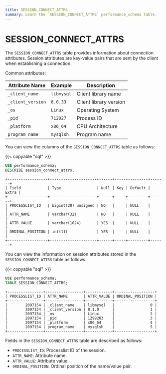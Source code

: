 ```yaml
---
title: SESSION_CONNECT_ATTRS
summary: Learn the `SESSION_CONNECT_ATTRS` performance_schema table.
---
```


# SESSION\_CONNECT\_ATTRS

The `SESSION_CONNECT_ATTRS` table provides information about connection attributes. Session attributes are key-value pairs that are sent by the client when establishing a connection.

Common attributes:

| Attribute Name    | Example       | Description                |
|-------------------|---------------|----------------------------|
| `_client_name`    | `libmysql`    | Client library name        |
| `_client_version` | `8.0.33`      | Client library version     |
| `_os`             | `Linux`       | Operating System           |
| `_pid`            | `712927`      | Process ID                 |
| `_platform`       | `x86_64`      | CPU Architecture           |
| `program_name`    | `mysqlsh`     | Program name               |

You can view the columns of the `SESSION_CONNECT_ATTRS` table as follows:

{{< copyable "sql" >}}

```sql
USE performance_schema;
DESCRIBE session_connect_attrs;
```

```
+------------------+---------------------+------+-----+---------+-------+
| Field            | Type                | Null | Key | Default | Extra |
+------------------+---------------------+------+-----+---------+-------+
| PROCESSLIST_ID   | bigint(20) unsigned | NO   |     | NULL    |       |
| ATTR_NAME        | varchar(32)         | NO   |     | NULL    |       |
| ATTR_VALUE       | varchar(1024)       | YES  |     | NULL    |       |
| ORDINAL_POSITION | int(11)             | YES  |     | NULL    |       |
+------------------+---------------------+------+-----+---------+-------+
```

You can view the information on session attributes stored in the `SESSION_CONNECT_ATTRS` table as follows:

{{< copyable "sql" >}}

```sql
USE performance_schema;
TABLE SESSION_CONNECT_ATTRS;
```

```
+----------------+-----------------+------------+------------------+
| PROCESSLIST_ID | ATTR_NAME       | ATTR_VALUE | ORDINAL_POSITION |
+----------------+-----------------+------------+------------------+
|        2097154 | _client_name    | libmysql   |                0 |
|        2097154 | _client_version | 8.1.0      |                1 |
|        2097154 | _os             | Linux      |                2 |
|        2097154 | _pid            | 1299203    |                3 |
|        2097154 | _platform       | x86_64     |                4 |
|        2097154 | program_name    | mysqlsh    |                5 |
+----------------+-----------------+------------+------------------+
```

Fields in the `SESSION_CONNECT_ATTRS` table are described as follows:

* `PROCESSLIST_ID`: Processlist ID of the session.
* `ATTR_NAME`: Attribute name.
* `ATTR_VALUE`: Attribute value.
* `ORDINAL_POSITION`: Ordinal position of the name/value pair.
